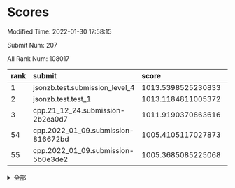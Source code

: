 # Scores

Modified Time: 2022-01-30 17:58:15

Submit Num: 207

All Rank Num: 108017

| rank |               submit               |       score        |       sigma        | pk_num |
| :--- | :--------------------------------- | :----------------- | :----------------- | :----- |
| 1    | jsonzb.test.submission_level_4     | 1013.5398525230833 | 0.8039073977083444 | 2090   |
| 2    | jsonzb.test.test_1                 | 1013.1184811005372 | 0.7764846322236963 | 2084   |
| 3    | cpp.21_12_24.submission-2b2ea0d7   | 1011.9190370863616 | 0.811069694762305  | 2088   |
| 54   | cpp.2022_01_09.submission-816672bd | 1005.4105117027873 | 0.7140155894017328 | 2090   |
| 55   | cpp.2022_01_09.submission-5b0e3de2 | 1005.3685085225068 | 0.7183660651815802 | 2084   |


<details>
<summary>全部</summary>

| rank |                 submit                 |       score        |       sigma        | pk_num |
| :--- | :------------------------------------- | :----------------- | :----------------- | :----- |
| 1    | jsonzb.test.submission_level_4         | 1013.5398525230833 | 0.8039073977083444 | 2090   |
| 2    | jsonzb.test.test_1                     | 1013.1184811005372 | 0.7764846322236963 | 2084   |
| 3    | cpp.21_12_24.submission-2b2ea0d7       | 1011.9190370863616 | 0.811069694762305  | 2088   |
| 4    | gobigger.level_3.submission_level_3_30 | 1011.4576455128056 | 0.765837307074732  | 2087   |
| 5    | gobigger.level_3.submission_level_3_16 | 1011.2286665204965 | 0.7688712423450362 | 2088   |
| 6    | gobigger.level_3.submission_level_3_14 | 1011.2048676803564 | 0.7734720327070705 | 2085   |
| 7    | gobigger.level_3.submission_level_3_3  | 1011.2004446103111 | 0.7979027999170953 | 2094   |
| 8    | gobigger.level_3.submission_level_3_22 | 1011.0254717772019 | 0.7713109450560958 | 2087   |
| 9    | gobigger.level_3.submission_level_3_45 | 1010.8510000728797 | 0.7641835983103432 | 2090   |
| 10   | gobigger.level_3.submission_level_3_10 | 1010.6593189562719 | 0.7663180346647662 | 2087   |
| 11   | gobigger.level_3.submission_level_3_0  | 1010.567679749897  | 0.7624149238839225 | 2088   |
| 12   | gobigger.level_3.submission_level_3_28 | 1010.5387899441665 | 0.7710705616181763 | 2089   |
| 13   | gobigger.level_3.submission_level_3_41 | 1010.504850492752  | 0.7751565049380025 | 2088   |
| 14   | gobigger.level_3.submission_level_3_4  | 1010.4777647713419 | 0.7568154904981885 | 2082   |
| 15   | gobigger.level_3.submission_level_3_48 | 1010.412083334051  | 0.7496189984765512 | 2090   |
| 16   | gobigger.level_3.submission_level_3_6  | 1010.3769321137905 | 0.7580314699230782 | 2088   |
| 17   | gobigger.level_3.submission_level_3_15 | 1010.2189698461046 | 0.7467373164490951 | 2086   |
| 18   | gobigger.level_3.submission_level_3_35 | 1010.1745661376748 | 0.7627364750883902 | 2087   |
| 19   | gobigger.level_3.submission_level_3_29 | 1010.1671162093693 | 0.7648009556149716 | 2091   |
| 20   | gobigger.level_3.submission_level_3_34 | 1010.160981463532  | 0.7622844975001527 | 2087   |
| 21   | gobigger.level_3.submission_level_3_20 | 1010.1443178061561 | 0.7752634714780638 | 2083   |
| 22   | gobigger.level_3.submission_level_3_5  | 1010.122105015967  | 0.7508890456970435 | 2090   |
| 23   | gobigger.level_3.submission_level_3_8  | 1010.1182454841064 | 0.7704412759906247 | 2089   |
| 24   | gobigger.level_3.submission_level_3_47 | 1009.9934198025469 | 0.756401818235806  | 2084   |
| 25   | gobigger.level_3.submission_level_3_26 | 1009.9058661277984 | 0.7486643978524017 | 2087   |
| 26   | gobigger.level_3.submission_level_3_2  | 1009.8734268432036 | 0.7569823897001061 | 2088   |
| 27   | gobigger.level_3.submission_level_3_11 | 1009.7715135106897 | 0.7483489701571923 | 2088   |
| 28   | gobigger.level_3.submission_level_3_21 | 1009.7465348784255 | 0.77038604244592   | 2087   |
| 29   | gobigger.level_3.submission_level_3_31 | 1009.7074781873346 | 0.7616942908058195 | 2080   |
| 30   | gobigger.level_3.submission_level_3_39 | 1009.6999794086233 | 0.7747036970187888 | 2088   |
| 31   | gobigger.level_3.submission_level_3_32 | 1009.6839493765133 | 0.7636707145175455 | 2087   |
| 32   | gobigger.level_3.submission_level_3_44 | 1009.6559743027699 | 0.750058163313366  | 2087   |
| 33   | gobigger.level_3.submission_level_3_7  | 1009.6465722196517 | 0.7641179921117993 | 2087   |
| 34   | gobigger.level_3.submission_level_3_9  | 1009.611603834571  | 0.7736242185412634 | 2084   |
| 35   | gobigger.level_3.submission_level_3_24 | 1009.6011880167066 | 0.7678602283047353 | 2085   |
| 36   | gobigger.level_3.submission_level_3_33 | 1009.5947732234021 | 0.7555005543584412 | 2090   |
| 37   | gobigger.level_3.submission_level_3_18 | 1009.5783298032557 | 0.746962230040424  | 2084   |
| 38   | gobigger.level_3.submission_level_3_17 | 1009.4296888829615 | 0.7639615546748534 | 2083   |
| 39   | gobigger.level_3.submission_level_3_19 | 1009.4006623603723 | 0.749823476574121  | 2082   |
| 40   | gobigger.level_3.submission_level_3_36 | 1009.3764193417107 | 0.7525789455142856 | 2081   |
| 41   | gobigger.level_3.submission_level_3_25 | 1009.3362310815578 | 0.7606616383902932 | 2091   |
| 42   | gobigger.level_3.submission_level_3_12 | 1009.3356315741455 | 0.7383921662032789 | 2087   |
| 43   | gobigger.level_3.submission_level_3_1  | 1009.3137282461178 | 0.7441331433421552 | 2087   |
| 44   | gobigger.level_3.submission_level_3_46 | 1009.2394233940821 | 0.7567617044310735 | 2082   |
| 45   | gobigger.level_3.submission_level_3_43 | 1009.0806277316672 | 0.7455289191565667 | 2087   |
| 46   | gobigger.level_3.submission_level_3_40 | 1009.0095894717689 | 0.7302988290012734 | 2084   |
| 47   | gobigger.level_3.submission_level_3_13 | 1008.965661623171  | 0.7443538405286136 | 2085   |
| 48   | gobigger.level_3.submission_level_3_27 | 1008.7548450787758 | 0.734378384734308  | 2082   |
| 49   | gobigger.level_3.submission_level_3_38 | 1008.608533613064  | 0.7361509130342958 | 2085   |
| 50   | gobigger.level_3.submission_level_3_23 | 1008.5927544336031 | 0.7526458035844658 | 2090   |
| 51   | gobigger.level_3.submission_level_3_37 | 1008.4871576222979 | 0.7580291338862376 | 2087   |
| 52   | gobigger.level_3.submission_level_3_49 | 1008.4576550055563 | 0.7461318726406551 | 2086   |
| 53   | gobigger.level_3.submission_level_3_42 | 1008.0434880524599 | 0.7363637113592312 | 2086   |
| 54   | cpp.2022_01_09.submission-816672bd     | 1005.4105117027873 | 0.7140155894017328 | 2090   |
| 55   | cpp.2022_01_09.submission-5b0e3de2     | 1005.3685085225068 | 0.7183660651815802 | 2084   |
| 56   | gobigger.level_1.submission_level_1_19 | 1005.0398251758374 | 0.729126640145301  | 2093   |
| 57   | gobigger.level_1.submission_level_1_34 | 1004.7834693580127 | 0.7309231243181848 | 2087   |
| 58   | gobigger.level_1.submission_level_1_33 | 1004.4892235479899 | 0.7240487993559898 | 2090   |
| 59   | gobigger.level_1.submission_level_1_38 | 1004.3637503189177 | 0.7176162665020133 | 2080   |
| 60   | gobigger.level_1.submission_level_1_20 | 1004.3351220437892 | 0.7171624515330448 | 2085   |
| 61   | gobigger.level_1.submission_level_1_29 | 1004.2802351772782 | 0.713856529846105  | 2084   |
| 62   | gobigger.level_1.submission_level_1_21 | 1004.2284998721391 | 0.7221875994241261 | 2085   |
| 63   | gobigger.level_1.submission_level_1_15 | 1004.104288438489  | 0.7092425704611628 | 2088   |
| 64   | gobigger.level_1.submission_level_1_5  | 1003.9800018872459 | 0.7216047118181255 | 2088   |
| 65   | gobigger.level_1.submission_level_1_44 | 1003.9464782755413 | 0.7256582152050284 | 2088   |
| 66   | gobigger.level_1.submission_level_1_37 | 1003.7692560825254 | 0.7073037552790137 | 2088   |
| 67   | gobigger.level_1.submission_level_1_17 | 1003.7026134398361 | 0.7163369803575464 | 2088   |
| 68   | gobigger.level_1.submission_level_1_27 | 1003.6659224518131 | 0.725698191819735  | 2087   |
| 69   | gobigger.level_1.submission_level_1_24 | 1003.6464913214304 | 0.710663087680113  | 2086   |
| 70   | gobigger.level_1.submission_level_1_49 | 1003.5680904194843 | 0.7301765644381578 | 2082   |
| 71   | gobigger.level_1.submission_level_1_25 | 1003.4419867961227 | 0.7120971823243872 | 2090   |
| 72   | gobigger.level_1.submission_level_1_45 | 1003.4319152085577 | 0.7123536104830666 | 2087   |
| 73   | gobigger.level_1.submission_level_1_1  | 1003.4243930956802 | 0.7043945724176721 | 2088   |
| 74   | gobigger.level_1.submission_level_1_42 | 1003.395578006079  | 0.7255936463554636 | 2084   |
| 75   | gobigger.level_1.submission_level_1_40 | 1003.3754317387263 | 0.7177205074869448 | 2090   |
| 76   | gobigger.level_1.submission_level_1_30 | 1003.3520257006205 | 0.7202931648540346 | 2092   |
| 77   | gobigger.level_1.submission_level_1_48 | 1003.2871160038948 | 0.7149536030452824 | 2087   |
| 78   | gobigger.level_1.submission_level_1_35 | 1003.2457662855496 | 0.7188128756633765 | 2086   |
| 79   | gobigger.level_1.submission_level_1_4  | 1003.243543031819  | 0.7058691941477451 | 2085   |
| 80   | gobigger.level_1.submission_level_1_23 | 1003.1723358127603 | 0.7291571910253827 | 2087   |
| 81   | gobigger.level_1.submission_level_1_22 | 1003.0829731476208 | 0.7158332081876564 | 2091   |
| 82   | gobigger.level_1.submission_level_1_11 | 1002.9580213767214 | 0.7109864129744133 | 2084   |
| 83   | gobigger.level_1.submission_level_1_16 | 1002.9576919876054 | 0.7325782680416963 | 2090   |
| 84   | gobigger.level_1.submission_level_1_47 | 1002.9450081553654 | 0.7014860839637664 | 2087   |
| 85   | gobigger.level_1.submission_level_1_12 | 1002.9422764880651 | 0.7118979551820473 | 2084   |
| 86   | gobigger.level_1.submission_level_1_2  | 1002.9331004026837 | 0.7070275107414862 | 2087   |
| 87   | gobigger.level_1.submission_level_1_26 | 1002.9211303439401 | 0.7172762752133783 | 2093   |
| 88   | gobigger.level_1.submission_level_1_43 | 1002.9161319354182 | 0.7014626342577175 | 2093   |
| 89   | gobigger.level_1.submission_level_1_8  | 1002.8910567812102 | 0.713043317342206  | 2085   |
| 90   | gobigger.level_1.submission_level_1_0  | 1002.8177416593094 | 0.715250068761728  | 2091   |
| 91   | gobigger.level_1.submission_level_1_36 | 1002.7942750328469 | 0.723443335062184  | 2090   |
| 92   | gobigger.level_1.submission_level_1_14 | 1002.7591624330481 | 0.7149865545503695 | 2088   |
| 93   | gobigger.level_1.submission_level_1_41 | 1002.6963507576323 | 0.7129030471385613 | 2084   |
| 94   | gobigger.level_1.submission_level_1_39 | 1002.6759694113475 | 0.7122760218382005 | 2090   |
| 95   | gobigger.level_1.submission_level_1_9  | 1002.5430923364112 | 0.7110027854215358 | 2088   |
| 96   | gobigger.level_1.submission_level_1_13 | 1002.4953426515541 | 0.7152878307998064 | 2088   |
| 97   | gobigger.level_1.submission_level_1_18 | 1002.3058137022834 | 0.7087778113884904 | 2085   |
| 98   | gobigger.level_1.submission_level_1_32 | 1002.3020140723909 | 0.7108219200396171 | 2091   |
| 99   | gobigger.level_1.submission_level_1_6  | 1002.2764116602993 | 0.7127962682627621 | 2086   |
| 100  | gobigger.level_1.submission_level_1_10 | 1002.2228761168187 | 0.7204797008947205 | 2085   |
| 101  | gobigger.level_1.submission_level_1_7  | 1002.1460322248246 | 0.7220984089391782 | 2087   |
| 102  | gobigger.level_1.submission_level_1_31 | 1002.1402610541454 | 0.7063681906398794 | 2086   |
| 103  | gobigger.level_1.submission_level_1_46 | 1001.9419614866429 | 0.7154044462673361 | 2084   |
| 104  | gobigger.level_1.submission_level_1_28 | 1001.8107859698729 | 0.7223133552019703 | 2090   |
| 105  | gobigger.level_1.submission_level_1_3  | 1001.7613035411339 | 0.7232596892376324 | 2091   |
| 106  | gobigger.random.submission_random_48   | 997.6315390926296  | 0.6997942228005417 | 2089   |
| 107  | gobigger.random.submission_random_46   | 997.0950581314232  | 0.7027031388109789 | 2088   |
| 108  | gobigger.random.submission_random_23   | 996.757693858687   | 0.6995387923561115 | 2086   |
| 109  | gobigger.random.submission_random_8    | 996.7117769192649  | 0.6914338546414891 | 2089   |
| 110  | gobigger.random.submission_random_42   | 996.6434955769001  | 0.7203563730165298 | 2089   |
| 111  | gobigger.random.submission_random_15   | 996.4961759717844  | 0.6997940697592964 | 2085   |
| 112  | gobigger.random.submission_random_47   | 996.4813804856362  | 0.705985351295545  | 2086   |
| 113  | gobigger.random.submission_random_4    | 996.4764687116277  | 0.7126193094246962 | 2085   |
| 114  | gobigger.random.submission_random_26   | 996.4756733885195  | 0.7052258322884667 | 2087   |
| 115  | gobigger.random.submission_random_19   | 996.390671732307   | 0.7032270065963088 | 2091   |
| 116  | gobigger.random.submission_random_12   | 996.3777162913397  | 0.6927794097658253 | 2086   |
| 117  | gobigger.random.submission_random_9    | 996.3317989475033  | 0.7129129913426686 | 2089   |
| 118  | gobigger.random.submission_random_5    | 996.3034780515641  | 0.7158977368127268 | 2082   |
| 119  | gobigger.random.submission_random_27   | 996.2977734343025  | 0.7174139167423731 | 2087   |
| 120  | gobigger.random.submission_random_44   | 996.2524887467627  | 0.7181108012216284 | 2081   |
| 121  | gobigger.random.submission_random_38   | 996.1033484449539  | 0.7150150356768681 | 2093   |
| 122  | gobigger.random.submission_random_20   | 996.0734527690612  | 0.7070849699808653 | 2085   |
| 123  | gobigger.random.submission_random_6    | 996.0335222074992  | 0.7051756825719175 | 2083   |
| 124  | gobigger.random.submission_random_49   | 996.0164181331825  | 0.714701842044222  | 2092   |
| 125  | gobigger.random.submission_random_41   | 995.9994584106258  | 0.6966005657935849 | 2094   |
| 126  | gobigger.random.submission_random_17   | 995.9153555631516  | 0.6952564233686994 | 2083   |
| 127  | gobigger.random.submission_random_43   | 995.8832775255183  | 0.7141726781494675 | 2090   |
| 128  | gobigger.random.submission_random_35   | 995.8300634830364  | 0.7098323991657187 | 2086   |
| 129  | gobigger.random.submission_random_16   | 995.7901474544998  | 0.7121585959168101 | 2087   |
| 130  | gobigger.random.submission_random_32   | 995.7850393081364  | 0.6957171493167832 | 2089   |
| 131  | gobigger.random.submission_random_29   | 995.7835108766258  | 0.7274126490822335 | 2087   |
| 132  | gobigger.random.submission_random_24   | 995.7695067152567  | 0.7095592609828618 | 2092   |
| 133  | gobigger.random.submission_random_33   | 995.7144890665968  | 0.7234656374777174 | 2090   |
| 134  | gobigger.random.submission_random_37   | 995.6698403666801  | 0.7131222622659212 | 2087   |
| 135  | gobigger.random.submission_random_22   | 995.6664947185499  | 0.7060863506342006 | 2089   |
| 136  | gobigger.random.submission_random_36   | 995.6603474666111  | 0.7122116920780867 | 2092   |
| 137  | gobigger.random.submission_random_10   | 995.6587099657928  | 0.7054482973437929 | 2086   |
| 138  | gobigger.random.submission_random_31   | 995.6547837842699  | 0.7116110396639931 | 2089   |
| 139  | gobigger.random.submission_random_30   | 995.6535962906823  | 0.709495027111973  | 2088   |
| 140  | gobigger.random.submission_random_13   | 995.596756582453   | 0.7033040783811707 | 2090   |
| 141  | gobigger.random.submission_random_28   | 995.5880869796906  | 0.7154577459460445 | 2088   |
| 142  | gobigger.random.submission_random_45   | 995.5246548977411  | 0.698039745251393  | 2090   |
| 143  | gobigger.random.submission_random_2    | 995.5219349345628  | 0.7173367733020147 | 2082   |
| 144  | gobigger.random.submission_random_21   | 995.5198531955585  | 0.709174595143907  | 2087   |
| 145  | gobigger.random.submission_random_3    | 995.3997008965989  | 0.7117401314516334 | 2091   |
| 146  | gobigger.random.submission_random_34   | 995.3944298621915  | 0.7144025217159902 | 2079   |
| 147  | gobigger.random.submission_random_11   | 995.3823587574763  | 0.7082079883912045 | 2087   |
| 148  | gobigger.random.submission_random_25   | 995.3405299255185  | 0.6962036458989189 | 2084   |
| 149  | gobigger.random.submission_random_0    | 995.3097760180659  | 0.7114179432331895 | 2089   |
| 150  | gobigger.random.submission_random_14   | 995.3072785569319  | 0.715950939227988  | 2090   |
| 151  | gobigger.random.submission_random_40   | 995.2747721641383  | 0.7144190426487212 | 2087   |
| 152  | gobigger.random.submission_random_1    | 995.1104809202086  | 0.7104976047915749 | 2090   |
| 153  | gobigger.random.submission_random_18   | 994.8341355212852  | 0.7353859590550594 | 2086   |
| 154  | gobigger.random.submission_random_39   | 994.700006469513   | 0.70501747422517   | 2086   |
| 155  | gobigger.random.submission_random_7    | 994.6946152825346  | 0.7151885994558608 | 2092   |
| 156  | gobigger.level_2.submission_level_2_45 | 994.2941739967484  | 0.7293633629143487 | 2093   |
| 157  | gobigger.level_2.submission_level_2_11 | 994.2790045752454  | 0.713437690927375  | 2091   |
| 158  | gobigger.level_2.submission_level_2_40 | 994.1405697695387  | 0.7375689315979814 | 2085   |
| 159  | gobigger.level_2.submission_level_2_42 | 994.0222051827747  | 0.729318800565505  | 2092   |
| 160  | gobigger.level_2.submission_level_2_19 | 993.7503402202302  | 0.7362115794187233 | 2088   |
| 161  | gobigger.level_2.submission_level_2_49 | 993.5151437473124  | 0.7358548116783006 | 2085   |
| 162  | gobigger.level_2.submission_level_2_2  | 993.3776470715087  | 0.7414718696191791 | 2087   |
| 163  | gobigger.level_2.submission_level_2_41 | 993.3222112117892  | 0.7295404786422637 | 2091   |
| 164  | gobigger.level_2.submission_level_2_15 | 993.3145905291184  | 0.7387262822522273 | 2088   |
| 165  | gobigger.level_2.submission_level_2_28 | 993.1795270713294  | 0.7436313033004369 | 2092   |
| 166  | gobigger.level_2.submission_level_2_46 | 993.0420129584478  | 0.7444982008962876 | 2090   |
| 167  | gobigger.level_2.submission_level_2_18 | 992.8485970335009  | 0.7291338498059328 | 2086   |
| 168  | gobigger.level_2.submission_level_2_31 | 992.8014919663016  | 0.7362290086239665 | 2086   |
| 169  | gobigger.level_2.submission_level_2_8  | 992.7476289202566  | 0.7399060876563092 | 2081   |
| 170  | gobigger.level_2.submission_level_2_48 | 992.7449587714824  | 0.746257544506283  | 2090   |
| 171  | gobigger.level_2.submission_level_2_44 | 992.7211196591494  | 0.7237323334969189 | 2091   |
| 172  | gobigger.level_2.submission_level_2_34 | 992.7070448046029  | 0.7247438351248758 | 2090   |
| 173  | gobigger.level_2.submission_level_2_13 | 992.5563757716201  | 0.7402095294373258 | 2089   |
| 174  | gobigger.level_2.submission_level_2_1  | 992.5016840657482  | 0.7448547103954174 | 2086   |
| 175  | gobigger.level_2.submission_level_2_39 | 992.4309664196433  | 0.7383022187318371 | 2088   |
| 176  | gobigger.level_2.submission_level_2_33 | 992.3681169137977  | 0.7352847063563913 | 2090   |
| 177  | gobigger.level_2.submission_level_2_29 | 992.3539490956178  | 0.749736023467718  | 2090   |
| 178  | gobigger.level_2.submission_level_2_0  | 992.3227505539849  | 0.7388359502973753 | 2092   |
| 179  | gobigger.level_2.submission_level_2_38 | 992.3040031180225  | 0.7567812782596814 | 2092   |
| 180  | gobigger.level_2.submission_level_2_36 | 992.2915748982861  | 0.7376996003619777 | 2086   |
| 181  | gobigger.level_2.submission_level_2_4  | 992.136237121036   | 0.7609897258607452 | 2088   |
| 182  | gobigger.level_2.submission_level_2_35 | 992.1361558663277  | 0.7441612651817464 | 2087   |
| 183  | gobigger.level_2.submission_level_2_26 | 992.0869397837777  | 0.7363733297922406 | 2094   |
| 184  | gobigger.level_2.submission_level_2_21 | 991.9819339955379  | 0.7343944717823194 | 2089   |
| 185  | gobigger.level_2.submission_level_2_12 | 991.9083902965059  | 0.7431252408853037 | 2091   |
| 186  | gobigger.level_2.submission_level_2_47 | 991.8185038366108  | 0.7230614314045305 | 2088   |
| 187  | gobigger.level_2.submission_level_2_7  | 991.7251229764411  | 0.7514458887540955 | 2085   |
| 188  | gobigger.level_2.submission_level_2_37 | 991.6675188459167  | 0.753905999933715  | 2084   |
| 189  | gobigger.level_2.submission_level_2_10 | 991.6111346545999  | 0.7553942138853625 | 2090   |
| 190  | gobigger.level_2.submission_level_2_30 | 991.6026690274887  | 0.752427044342717  | 2081   |
| 191  | gobigger.level_2.submission_level_2_16 | 991.5645801131294  | 0.7620769104177398 | 2080   |
| 192  | gobigger.level_2.submission_level_2_24 | 991.5369325686039  | 0.7424123259464867 | 2079   |
| 193  | gobigger.level_2.submission_level_2_25 | 991.4509111193398  | 0.755026225602392  | 2088   |
| 194  | gobigger.level_2.submission_level_2_6  | 991.446627224468   | 0.7570621637070009 | 2083   |
| 195  | gobigger.level_2.submission_level_2_9  | 991.2091729761086  | 0.7351448226459218 | 2081   |
| 196  | gobigger.level_2.submission_level_2_43 | 991.1143156597251  | 0.7545545669536928 | 2091   |
| 197  | gobigger.level_2.submission_level_2_27 | 991.0861160979192  | 0.7459457512856802 | 2087   |
| 198  | gobigger.level_2.submission_level_2_3  | 990.8944956300753  | 0.7702615555884452 | 2084   |
| 199  | gobigger.level_2.submission_level_2_5  | 990.8654155938051  | 0.7694611911046444 | 2084   |
| 200  | gobigger.level_2.submission_level_2_17 | 990.6979630149849  | 0.7698406204391434 | 2087   |
| 201  | gobigger.level_2.submission_level_2_20 | 990.6766704568367  | 0.7434773425878234 | 2091   |
| 202  | gobigger.level_2.submission_level_2_23 | 990.574429602823   | 0.756880378887201  | 2087   |
| 203  | gobigger.level_2.submission_level_2_32 | 990.0639184415598  | 0.7636326896046265 | 2089   |
| 204  | gobigger.level_2.submission_level_2_22 | 990.0387463172142  | 0.758485462218625  | 2085   |
| 205  | gobigger.level_2.submission_level_2_14 | 989.9374991705721  | 0.7683974470590719 | 2089   |
| 206  | gobigger.none.submission_none_0        | 977.8979036832715  | 1.3176599571078254 | 2087   |
| 207  | gobigger.none.submission_none_1        | 975.34294580799    | 1.4873313926260538 | 2087   |

</details>